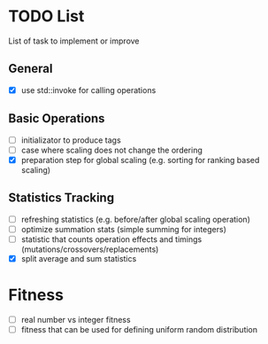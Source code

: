 # TODO List

List of task to implement or improve

## General
 - [x] use std::invoke for calling operations

## Basic Operations
 - [ ] initializator to produce tags
 - [ ] case where scaling does not change the ordering
 - [x] preparation step for global scaling (e.g. sorting for ranking based scaling)

## Statistics Tracking
 - [ ] refreshing statistics (e.g. before/after global scaling operation)
 - [ ] optimize summation stats (simple summing for integers)
 - [ ] statistic that counts operation effects and timings (mutations/crossovers/replacements)
 - [x] split average and sum statistics

# Fitness
 - [ ] real number vs integer fitness
 - [ ] fitness that can be used for defining uniform random distribution
